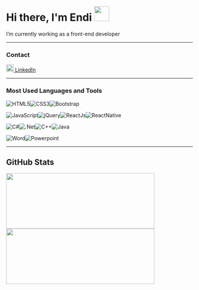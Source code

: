 # Hi there, I'm Endi <img width="40px" src="https://ianec.tk/images/main_photo.png" />
I’m currently working as a front-end developer

---

### Contact     

<a href="https://www.linkedin.com/in/endi-tabaku-93282019a/"><img alt="LinkedIn" src="https://cdn-icons-png.flaticon.com/512/174/174857.png" style="width:20px;"/>  LinkedIn</a>


---

### Most Used Languages and Tools  

<img alt="HTML5" src="https://img.shields.io/badge/html5-%23E34F26.svg?style=for-the-badge&logo=html5&logoColor=white"/><img alt="CSS3" src="https://img.shields.io/badge/css3-%231572B6.svg?style=for-the-badge&logo=css3&logoColor=white"/><img alt="Bootstrap" src="https://img.shields.io/badge/bootstrap-%23563D7C.svg?style=for-the-badge&logo=bootstrap&logoColor=white"/>

<img alt="JavaScript" src="https://img.shields.io/badge/javascript-%23323330.svg?style=for-the-badge&logo=javascript&logoColor=%23F7DF1E"/><img alt="jQuery" src="https://img.shields.io/badge/jquery-%230769AD.svg?style=for-the-badge&logo=jquery&logoColor=white"/><img alt="ReactJs" src="https://img.shields.io/badge/React-20232A?style=for-the-badge&logo=react&logoColor=61DAFB"/><img alt="ReactNative" src="https://img.shields.io/badge/React_Native-20232A?style=for-the-badge&logo=react&logoColor=61DAFB"/>

<img alt="C#" src="https://img.shields.io/badge/c%23-%23239120.svg?style=for-the-badge&logo=c-sharp&logoColor=white"/><img alt=".Net" src="https://img.shields.io/badge/.NET-5C2D91?style=for-the-badge&logo=.net&logoColor=white"/><img alt="C++" src="https://img.shields.io/badge/c++-%2300599C.svg?style=for-the-badge&logo=c%2B%2B&logoColor=white"/><img alt="Java" src="https://img.shields.io/badge/java-%23ED8B00.svg?style=for-the-badge&logo=java&logoColor=white"/>

<img alt="Word" src="https://img.shields.io/badge/Microsoft_Word-2B579A?style=for-the-badge&logo=microsoft-word&logoColor=white"/><img alt="Powerpoint" src="https://img.shields.io/badge/Microsoft_PowerPoint-B7472A?style=for-the-badge&logo=microsoft-powerpoint&logoColor=white"/>

---

 ## GitHub Stats
<img src="https://github-readme-stats.vercel.app/api/top-langs?username=enditabaku&show_icons=true&locale=en&layout=compact&theme=material-palenight" width="400" height="150"/><img style="align: right;" src="https://github-readme-stats.vercel.app/api?username=enditabaku&show_icons=true&locale=en&theme=material-palenight" width="400" height="150" />
